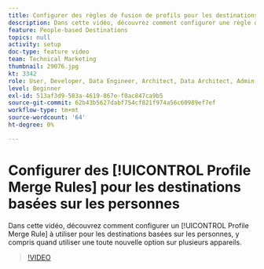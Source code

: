 ```yaml
---
title: Configurer des règles de fusion de profils pour les destinations basées sur les personnes
description: Dans cette vidéo, découvrez comment configurer une règle de fusion de profils à utiliser pour les destinations basées sur les personnes, y compris quand utiliser une toute nouvelle option sur plusieurs appareils.
feature: People-based Destinations
topics: null
activity: setup
doc-type: feature video
team: Technical Marketing
thumbnail: 29076.jpg
kt: 3342
role: User, Developer, Data Engineer, Architect, Data Architect, Admin, Leader
level: Beginner
exl-id: 513af3d9-583a-4619-867e-f0ac847ca9b5
source-git-commit: 62b43b5627dabf754cf821f974a56c60989ef7ef
workflow-type: tm+mt
source-wordcount: '64'
ht-degree: 0%

---
```


# Configurer des [!UICONTROL Profile Merge Rules] pour les destinations basées sur les personnes

Dans cette vidéo, découvrez comment configurer un [!UICONTROL Profile Merge Rule] à utiliser pour les destinations basées sur les personnes, y compris quand utiliser une toute nouvelle option sur plusieurs appareils.

>[!VIDEO](https://video.tv.adobe.com/v/29076/?quality=12)

